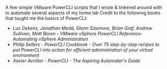 A few simple VMware PowerCLI scripts that I wrote & tinkered around with to automate several aspects of my home lab
Credit to the following books that taught me the basics of PowerCLI:
- *Luc Dekens, Jonathan Medd, Glenn Sizemore, Brian Graf, Andrew Sullivan, Matt Boren - VMware vSphere PowerCLI Reference-Automating vSphere Administration*
- *Philip Sellers - PowerCLI Cookbook - Over 75 step-by-step recipes to put PowerCLI into action for efficient administration of your virtual environment*
- *Xavier Avrillier - PowerCLI - The Aspiring Automater's Guide*
